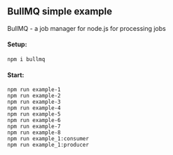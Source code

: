 ## BullMQ simple example

BullMQ - a job manager for node.js for processing jobs

#### Setup:

```
npm i bullmq
```

#### Start:

```
npm run example-1
npm run example-2
npm run example-3
npm run example-4
npm run example-5
npm run example-6
npm run example-7
npm run example-8
npm run example_1:consumer
npm run example_1:producer
```
